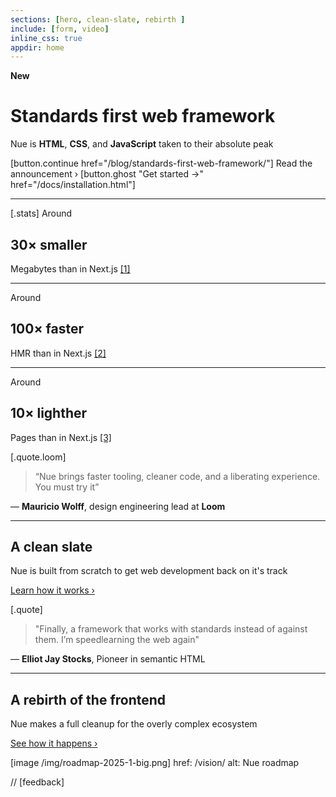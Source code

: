 ```yaml
---
sections: [hero, clean-slate, rebirth ]
include: [form, video]
inline_css: true
appdir: home
---
```


**New**
# Standards first web framework
Nue is **HTML**, **CSS**, and **JavaScript** taken to their absolute peak

[button.continue href="/blog/standards-first-web-framework/"]
  Read the announcement ›
[button.ghost "Get started →" href="/docs/installation.html"]

---
[.stats]
  Around
  ## 30× smaller
  Megabytes than in Next.js [[1]](/blog/nue-vs-nextjs.html)

  ---
  Around
  ## 100× faster
  HMR than in Next.js [[2]](/blog/nue-vs-nextjs.html)

  ---
  Around
  ## 10× lighther
  Pages than in Next.js [[3]](/blog/nue-vs-nextjs.html)


[.quote.loom]
  > “Nue brings faster tooling, cleaner code, and a liberating experience. You must try it”

  — **Mauricio Wolff**, design engineering lead at **Loom**


----
## A clean slate
Nue is built from scratch to get web development back on it's track

[Learn how it works ›](/docs/)


[.quote]
  > "Finally, a framework that works with standards instead of against them. I’m speedlearning the web again"

  — **Elliot Jay Stocks**, Pioneer in semantic HTML


----
## A rebirth of the frontend
Nue makes a full cleanup for the overly complex ecosystem

[See how it happens ›](/vision/)

[image /img/roadmap-2025-1-big.png]
  href: /vision/
  alt: Nue roadmap

// [feedback]
